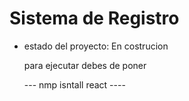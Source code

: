 <h1> Sistema de Registro</h1>

  - estado del proyecto: En costrucion

    para ejecutar debes de poner

    --- nmp isntall react ----
    
